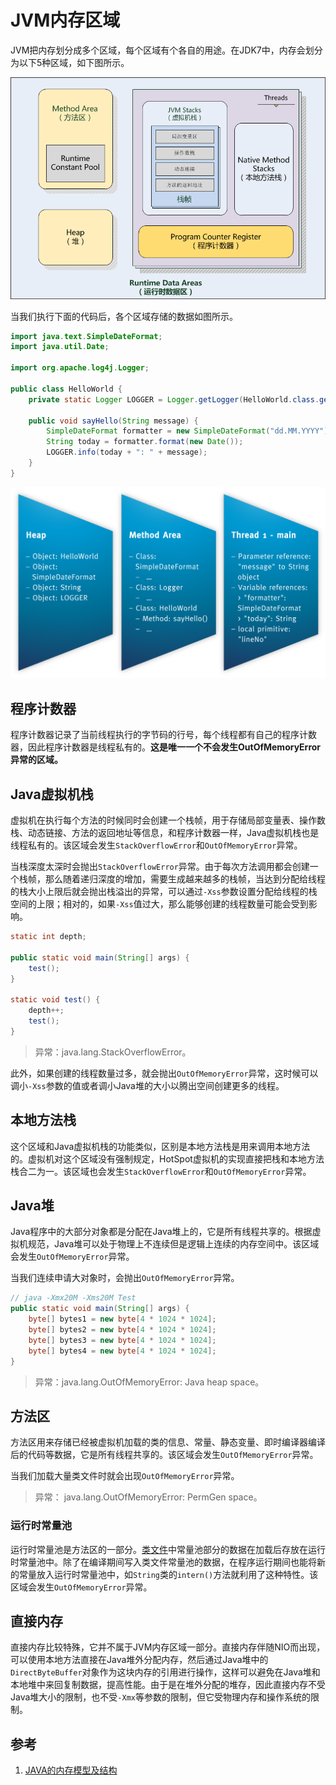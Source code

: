 # JVM内存区域

JVM把内存划分成多个区域，每个区域有个各自的用途。在JDK7中，内存会划分为以下5种区域，如下图所示。

![](resources/jvm_memory_areas_1.png)

当我们执行下面的代码后，各个区域存储的数据如图所示。

```java
import java.text.SimpleDateFormat;
import java.util.Date;

import org.apache.log4j.Logger;

public class HelloWorld {
    private static Logger LOGGER = Logger.getLogger(HelloWorld.class.getName());

    public void sayHello(String message) {
        SimpleDateFormat formatter = new SimpleDateFormat("dd.MM.YYYY");
        String today = formatter.format(new Date());
        LOGGER.info(today + ": " + message);
    }
}
```

![](resources/jvm_memory_areas_2.png)

## 程序计数器

程序计数器记录了当前线程执行的字节码的行号，每个线程都有自己的程序计数器，因此程序计数器是线程私有的。**这是唯一一个不会发生OutOfMemoryError异常的区域。**

## Java虚拟机栈

虚拟机在执行每个方法的时候同时会创建一个栈帧，用于存储局部变量表、操作数栈、动态链接、方法的返回地址等信息，和程序计数器一样，Java虚拟机栈也是线程私有的。该区域会发生`StackOverflowError`和`OutOfMemoryError`异常。

当栈深度太深时会抛出`StackOverflowError`异常。由于每次方法调用都会创建一个栈帧，那么随着递归深度的增加，需要生成越来越多的栈帧，当达到分配给线程的栈大小上限后就会抛出栈溢出的异常，可以通过`-Xss`参数设置分配给线程的栈空间的上限；相对的，如果`-Xss`值过大，那么能够创建的线程数量可能会受到影响。

```java
static int depth;

public static void main(String[] args) {
    test();
}

static void test() {
    depth++;
    test();
}
```

> 异常：java.lang.StackOverflowError。

此外，如果创建的线程数量过多，就会抛出`OutOfMemoryError`异常，这时候可以调小`-Xss`参数的值或者调小Java堆的大小以腾出空间创建更多的线程。

## 本地方法栈

这个区域和Java虚拟机栈的功能类似，区别是本地方法栈是用来调用本地方法的。虚拟机对这个区域没有强制规定，HotSpot虚拟机的实现直接把栈和本地方法栈合二为一。该区域也会发生`StackOverflowError`和`OutOfMemoryError`异常。

## Java堆

Java程序中的大部分对象都是分配在Java堆上的，它是所有线程共享的。根据虚拟机规范，Java堆可以处于物理上不连续但是逻辑上连续的内存空间中。该区域会发生`OutOfMemoryError`异常。

当我们连续申请大对象时，会抛出`OutOfMemoryError`异常。

```java
// java -Xmx20M -Xms20M Test
public static void main(String[] args) {
    byte[] bytes1 = new byte[4 * 1024 * 1024];
    byte[] bytes2 = new byte[4 * 1024 * 1024];
    byte[] bytes3 = new byte[4 * 1024 * 1024];
    byte[] bytes4 = new byte[4 * 1024 * 1024];
}
```

> 异常：java.lang.OutOfMemoryError: Java heap space。

## 方法区

方法区用来存储已经被虚拟机加载的类的信息、常量、静态变量、即时编译器编译后的代码等数据，它是所有线程共享的。该区域会发生`OutOfMemoryError`异常。

当我们加载大量类文件时就会出现`OutOfMemoryError`异常。

> 异常： java.lang.OutOfMemoryError: PermGen space。

### 运行时常量池

运行时常量池是方法区的一部分。[类文件](classfile.md)中常量池部分的数据在加载后存放在运行时常量池中。除了在编译期间写入类文件常量池的数据，在程序运行期间也能将新的常量放入运行时常量池中，如`String`类的`intern()`方法就利用了这种特性。该区域会发生`OutOfMemoryError`异常。

## 直接内存

直接内存比较特殊，它并不属于JVM内存区域一部分。直接内存伴随NIO而出现，可以使用本地方法直接在Java堆外分配内存，然后通过Java堆中的`DirectByteBuffer`对象作为这块内存的引用进行操作，这样可以避免在Java堆和本地堆中来回复制数据，提高性能。由于是在堆外分配的堆存，因此直接内存不受Java堆大小的限制，也不受`-Xmx`等参数的限制，但它受物理内存和操作系统的限制。

## 参考

1. [JAVA的内存模型及结构](http://ifeve.com/under-the-hood-runtime-data-areas-javas-memory-model/)

